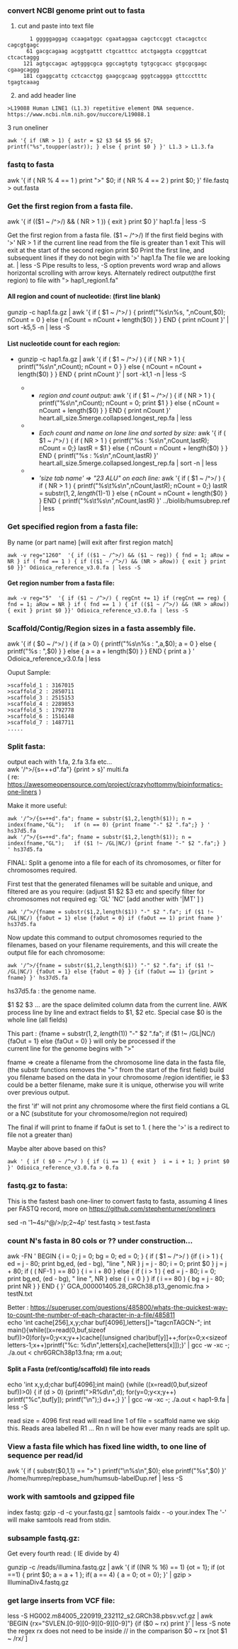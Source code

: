 ### convert NCBI genome print out to fasta
 1. cut and paste into text file
 ```
        1 gggggaggag ccaagatggc cgaataggaa cagctccggt ctacagctcc cagcgtgagc
       61 gacgcagaag acggtgattt ctgcatttcc atctgaggta ccgggttcat ctcactaggg
      121 agtgccagac agtgggcgca ggccagtgtg tgtgcgcacc gtgcgcgagc cgaagcaggg
      181 cgaggcattg cctcacctgg gaagcgcaag gggtcaggga gttccctttc tgagtcaaag
 ```
 2. and add header line
 ```
 >L19088 Human LINE1 (L1.3) repetitive element DNA sequence. https://www.ncbi.nlm.nih.gov/nuccore/L19088.1
 ```
 3 run oneliner
```
awk '{ if (NR > 1) { astr = $2 $3 $4 $5 $6 $7; printf("%s",toupper(astr)); } else { print $0 } }' L1.3 > L1.3.fa
```

### fastq to fasta
 awk '{ if ( NR % 4 == 1 ) print ">" $0; if ( NR % 4 == 2 ) print $0; }' file.fastq > out.fasta

### Get the first region from a fasta file.

awk '{ if (($1 ~ /^>/) && ( NR > 1 )) { exit } print $0 }' hap1.fa | less -S

Get the first region from a fasta file.
  ($1 ~ /^>/) If the first field begins with '>'
  NR > 1      if the current line read from the file is greater than 1
  exit        This will exit at the start of the second region 
  print $0    Print the first line, and subsequent lines if they do not begin with '>'
  hap1.fa     The file we are looking at.
  | less -S   Pipe results to less, -S option prevents word wrap and allows horizontal scrolling with arrow keys.
              Alternately redirect output(the first region) to file with "> hap1_region1.fa"
 
#### All region and count of nucleotide: (first line blank)
gunzip -c hap1.fa.gz | awk '{ if ( $1 ~ /^>/ ) { printf("%s\n%s, ",nCount,$0); nCount = 0 } else { nCount = nCount + length($0) } } END { print nCount }' | sort -k5,5 -n | less -S

#### List nucleotide count for each region:
* gunzip -c hap1.fa.gz | awk '{ if ( $1 ~ /^>/ ) { if ( NR > 1 ) { printf("%s\n",nCount); nCount = 0 } } else { nCount = nCount + length($0) } } END { print nCount }' | sort -k1,1 -n | less -S

  * + *region and count output:* awk '{ if ( $1 ~ /^>/ ) { if ( NR > 1 ) { printf("%s\n",nCount); nCount = 0; print $1 } } else { nCount = nCount + length($0) } } END { print nCount }' heart.all_size.5merge.collapsed.longest_rep.fa |  less

  * + *Each count and name on lone line and sorted by size:* awk '{ if ( $1 ~ /^>/ ) { if ( NR > 1 ) { printf("%s : %s\n",nCount,lastR); nCount = 0;} lastR = $1 }  else { nCount = nCount + length($0) } } END { printf("%s : %s\n",nCount,lastR) }' heart.all_size.5merge.collapsed.longest_rep.fa |  sort -n | less

  * + *'size tab name' => "23    ALU" on each line:*  awk '{ if ( $1 ~ /^>/ ) { if ( NR > 1 ) { printf("%s\t%s\n",nCount,lastR); nCount = 0;} lastR = substr($1,2,length($1)-1) } else { nCount = nCount + length($0) } } END { printf("%s\t%s\n",nCount,lastR) }'  ../biolib/humsubrep.ref | less

### Get specified region from a fasta file:
By name (or part name) [will exit after first region match]
```
awk -v reg="1260"  '{ if (($1 ~ /^>/) && ($1 ~ reg)) { fnd = 1; aRow = NR } if ( fnd == 1 ) { if (($1 ~ /^>/) && (NR > aRow)) { exit } print $0 }}' Odioica_reference_v3.0.fa | less -S
```

#### Get region number from a fasta file:
```
awk -v reg="5"  '{ if ($1 ~ /^>/) { regCnt += 1} if (regCnt == reg) { fnd = 1; aRow = NR } if ( fnd == 1 ) { if (($1 ~ /^>/) && (NR > aRow)) { exit } print $0 }}' Odioica_reference_v3.0.fa | less -S
```

### Scaffold/Contig/Region sizes in a fasta assembly file.

awk '{ if ( $0 ~ /^>/ ) { if (a > 0) { printf("%s\n%s : ",a,$0); a = 0 } else { printf("%s : ",$0) } }  else  { a = a + length($0) } } END { print a } ' Odioica_reference_v3.0.fa | less

Ouput Sample:
```
>scaffold_1 : 3167015
>scaffold_2 : 2850711
>scaffold_3 : 2515153
>scaffold_4 : 2289853
>scaffold_5 : 1792778
>scaffold_6 : 1516148
>scaffold_7 : 1487711
.....
```

### Split fasta:

output each with 1.fa, 2.fa 3.fa etc... </br>
awk '/^>/{s=++d".fa"} {print > s}' multi.fa  </br>
( re: https://awesomeopensource.com/project/crazyhottommy/bioinformatics-one-liners )

Make it more useful: </br>
```
awk '/^>/{s=++d".fa"; fname = substr($1,2,length($1)); n = index(fname,"GL");   if (n == 0) {print fname "-" $2 ".fa";} } ' hs37d5.fa
awk '/^>/{s=++d".fa"; fname = substr($1,2,length($1)); n = index(fname,"GL");   if ($1 !~ /GL|NC/) {print fname "-" $2 ".fa";} } ' hs37d5.fa
```

FINAL:
Split a genome into a file for each of its chromosomes, or filter for chromosomes required.

First test that the generated filenames will be suitable and unique, and filtered are as you require: (adjust $1 $2 $3 etc and specify filter for 
 chromosomes not required eg: 'GL' 'NC' [add another with '|MT' ] ) 
``` 
awk '/^>/{fname = substr($1,2,length($1)) "-" $2 ".fa"; if ($1 !~ /GL|NC/) {faOut = 1} else {faOut = 0} if (faOut == 1) print fname }' hs37d5.fa
```

Now update this command to output chromosomes requried to the filenames, based on your filename requirements, and this will create the output file 
for each chromosome:
```
awk '/^>/{fname = substr($1,2,length($1)) "-" $2 ".fa"; if ($1 !~ /GL|NC/) {faOut = 1} else {faOut = 0} } {if (faOut == 1) {print > fname} }' hs37d5.fa
```
hs37d5.fa : the  genome name.

$1 $2 $3 ... are the space delimited column data from the current line.  AWK process line by line and extract fields to $1, $2 etc. Special case $0 is 
  the whole line (all fields)
  
This part : {fname = substr($1,2,length($1)) "-" $2 ".fa"; if ($1 !~ /GL|NC/) {faOut = 1} else {faOut = 0} }  will only be processed if the  
 current line for the genome begins with ">"
 
fname => create a filename from the chromosome line data in the fasta file, (the substr functions removes the ">" from the start of the first field) 
  build you filename based on the data in your chromosome /region  identifier, ie $3 could be a better filename, make sure it is unique, otherwise
   you will write over previous output.
 
the first 'if' will not print any chromosome where the first field contians  a GL or a NC  (substitute for your chromosome/region not required)
 
The final if will print to fname if faOut is set to 1. ( here the '>' is a redirect to file not a greater than)

Maybe alter above based on this?  
```
awk ' { if ( $0 ~ /^>/ ) { if (i == 1) { exit }  i = i + 1; } print $0 }' Odioica_reference_v3.0.fa > 0.fa
```

### fastq.gz to fasta:
This is the fastest bash one-liner to convert fastq to fasta, assuming 4 lines per FASTQ record, more on https://github.com/stephenturner/oneliners

sed -n '1~4s/^@/>/p;2~4p' test.fastq > test.fasta


### count N's fasta in 80 cols or ??  under construction...
awk -FN ' BEGIN { i = 0; j = 0; bg = 0; ed = 0; } {  if ( $1 ~ /^>/  ) {if ( i > 1 )  { ed = j - 80; print bg,ed, (ed - bg), "line ", NR } j = j - 80; i = 0; print $0 } j = j + 80; if ( ( NF-1 ) == 80 ) { i = i + 80 } else { if ( i > 1 )  { ed = j - 80; i = 0; print bg,ed, (ed - bg), " line ", NR } else { i = 0 } } if ( i == 80 ) { bg = j - 80; print NR } } END { }' GCA_000001405.28_GRCh38.p13_genomic.fna > testN.txt

Better : https://superuser.com/questions/485800/whats-the-quickest-way-to-count-the-number-of-each-character-in-a-file/485811  
echo 'int cache[256],x,y;char buf[4096],letters[]="tagcnTAGCN-"; int main(){while((x=read(0,buf,sizeof buf))>0)for(y=0;y<x;y++)cache[(unsigned char)buf[y]]++;for(x=0;x<sizeof letters-1;x++)printf("%c: %d\n",letters[x],cache[letters[x]]);}' | gcc -w -xc -; ./a.out < chr6GRCh38p13.fna; rm a.out;

#### Split a Fasta (ref/contig/scaffold) file into reads
echo 'int x,y,d;char buf[4096];int main() {while ((x=read(0,buf,sizeof buf))>0) { if (d > 0) {printf(">R%d\n",d); for(y=0;y<x;y++) printf("%c",buf[y]); printf("\n");} d++;} }' | gcc -w -xc -; ./a.out < hap1-9.fa | less -S

read size = 4096
first read will read line 1 of file = scaffold name we skip this. 
Reads area labelled R1 ... Rn     n will be how ever many reads are split up.

### View a fasta file which has fixed line width, to one line of sequence per read/id
awk '{ if ( substr($0,1,1) == ">" ) printf("\n%s\n",$0); else printf("%s",$0) }' /home/humrep/repbase_hum/humsub-labelDup.ref | less -S

### work with samtools and gzipped file
index fastq:
 gzip -d -c your.fastq.gz | samtools faidx - -o your.index    The '-' will make samtools read from stdin.


### subsample fastq.gz:

Get every fourth read: ( IE divide by 4)

gunzip -c /reads/illumina.fastq.gz | awk '{ if ((NR % 16) == 1) {ot = 1}; if (ot ==1) { print $0; a = a + 1 }; if( a == 4) { a = 0; ot = 0}; }' | gzip > IlluminaDiv4.fastq.gz

### get large inserts from VCF file:
less -S HG002.m84005_220919_232112_s2.GRCh38.pbsv.vcf.gz | awk 'BEGIN {rx="SVLEN.[0-9][0-9][0-9][0-9]"} {if ($0 ~ rx) print }' | less -S
 note the regex rx does not need to be inside // in the comparison $0 ~ rx  [not $1 ~ /rx/ ] 
